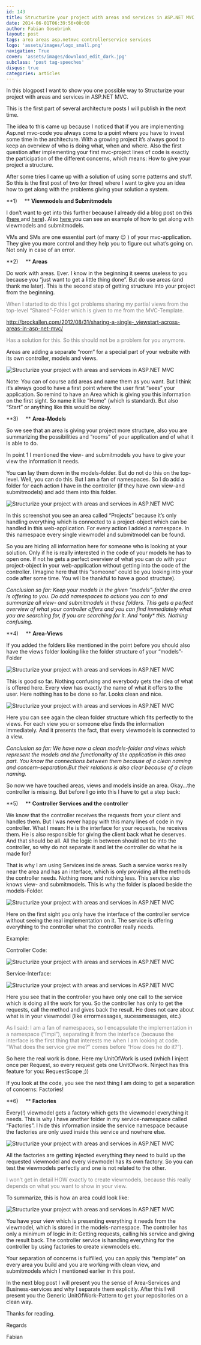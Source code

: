 ```yaml
---
id: 143
title: Structurize your project with areas and services in ASP.NET MVC
date: 2014-06-01T06:39:56+00:00
author: Fabian Gosebrink
layout: post
tags: area areas asp.netmvc controllerservice services 
logo: 'assets/images/logo_small.png'
navigation: True
cover: 'assets/images/download_edit_dark.jpg'
subclass: 'post tag-speeches'
disqus: true
categories: articles
---
```


In this blogpost I want to show you one possible way to Structurize your project with areas and services in ASP.NET MVC.

This is the first part of several architecture posts I will publish in the next time.

The idea to this came up because I noticed that if you are implementing Asp.net mvc-code you always come to a point where you have to invest some time in the architecture. With a growing project it’s always good to keep an overview of who is doing what, when and where. Also the first question after implementing your first mvc-project lines of code is exactly the participation of the different concerns, which means: How to give your project a structure.

After some tries I came up with a solution of using some patterns and stuff. So this is the first post of two (or three) where I want to give you an idea how to get along with the problems giving your solution a system.

**1)     ** **Viewmodels and Submitmodels**

I don’t want to get into this further because I already did a blog post on this (<a href="http://blog.noser.com/why-and-how-to-avoid-viewbag-and-viewdata-in-asp-net-mvc/" target="_blank">here </a>and <a href="http://blog.noser.com/what-are-submitmodels-and-how-to-use-them/" target="_blank">here</a>). Also <a href="http://benjamin-abt.com/blog/asp-net-mvc-arbeiten-mit-view-und-submitmodels/" target="_blank">here </a>you can see an example of how to get along with viewmodels and submitmodels.

VMs and SMs are one essential part (of many 😉 ) of your mvc-application. They give you more control and they help you to figure out what’s going on. Not only in case of an error.

**2)     ** **Areas**

Do work with areas. Ever. I know in the beginning it seems useless to you because you “just want to get a little thing done”. But do use areas (and thank me later). This is the second step of getting structure into your project from the beginning.

<span style="color: #808080;">When I started to do this I got problems sharing my partial views from the top-level “Shared”-Folder which is given to me from the MVC-Template.</span>

<span style="color: #808080;"><a href="http://brockallen.com/2012/08/31/sharing-a-single-_viewstart-across-areas-in-asp-net-mvc/"><span style="color: #808080;">http://brockallen.com/2012/08/31/sharing-a-single-_viewstart-across-areas-in-asp-net-mvc/</span></a></span>

<span style="color: #808080;">Has a solution for this. So this should not be a problem for you anymore.</span>

Areas are adding a separate “room” for a special part of your website with its own controller, models and views.

![Structurize your project with areas and services in ASP.NET MVC]({{site.baseurl}}assets/articles/2014-06-01/518fb795-0f60-47a8-8312-5edebe28335b.png)

Note: You can of course add areas and name them as you want. But I think it’s always good to have a first point where the user first “sees” your application. So remind to have an Area which is giving you this information on the first sight. So name it like “Home” (which is standard). But also “Start” or anything like this would be okay.



**3)     ** **Area-Models**

So we see that an area is giving your project more structure, also you are summarizing the possibilities and “rooms” of your application and of what it is able to do.

In point 1 I mentioned the view- and submitmodels you have to give your view the information it needs.

You can lay them down in the models-folder. But do not do this on the top-level. Well, you can do this. But I am a fan of namespaces. So I do add a folder for each action I have in the controller (if they have own view-and submitmodels) and add them into this folder.

![Structurize your project with areas and services in ASP.NET MVC]({{site.baseurl}}assets/articles/2014-06-01/357eb813-fd76-41dd-b9c6-8bfeaa25ccae.png)

In this screenshot you see an area called “Projects” because it’s only handling everything which is connected to a project-object which can be handled in this web-application. For every action I added a namespace. In this namespace every single viewmodel and submitmodel can be found.

So you are hiding all information here for someone who is looking at your solution. Only if he is really interested in the code of your models he has to open one. If not he gets a perfect overview of what you can do with your project-object in your web-application without getting into the code of the controller. (Imagine here that this “someone” could be you looking into your code after some time. You will be thankful to have a good structure).

_Conclusion so far: Keep your models in the given “models”-folder the area is offering to you. Do add namespaces to actions you can to and summarize all view- and submitmodels in these folders. This gets a perfect overview of what your controller offers and you can find immediately what you are searching for, if you are searching for it. And \*only\* this. Nothing confusing._



**4)     ** **Area-Views**

If you added the folders like mentioned in the point before you should also have the views folder looking like the folder structure of your “models”-Folder

![Structurize your project with areas and services in ASP.NET MVC]({{site.baseurl}}assets/articles/2014-06-01/35e36f7e-028e-49fd-845a-4ff70ac5147f.png)

This is good so far. Nothing confusing and everybody gets the idea of what is offered here. Every view has exactly the name of what it offers to the user. Here nothing has to be done so far. Looks clean and nice.

![Structurize your project with areas and services in ASP.NET MVC]({{site.baseurl}}assets/articles/2014-06-01/309ab2b9-f3df-4258-9557-b0ce87e33335.png)

Here you can see again the clean folder structure which fits perfectly to the views. For each view you or someone else finds the information immediately. And it presents the fact, that every viewmodels is connected to a view.

_Conclusion so far: We have now a clean models-folder and views which represent the models and the functionality of the application in this area part. You know the connections between them because of a clean naming and concern-separation.But their relations is also clear because of a clean naming._



So now we have touched areas, views and models inside an area. Okay…the controller is missing. But before I go into this I have to get a step back:



**5)     ** **Controller Services and the controller**

We know that the controller receives the requests from your client and handles them. But I was never happy with this many lines of code in my controller. What I mean: He is the interface for your requests, he receives them. He is also responsible for giving the client back what he deserves. And that should be all. All the logic in between should not be into the controller, so why do not separate it and let the controller do what he is made for?

That is why I am using Services inside areas. Such a service works really near the area and has an interface, which is only providing all the methods the controller needs. Nothing more and nothing less. This service also knows view- and submitmodels. This is why the folder is placed beside the models-Folder.

![Structurize your project with areas and services in ASP.NET MVC]({{site.baseurl}}assets/articles/2014-06-01/f68f4fa0-7922-4196-9d8f-e9d3105145a5.png)

Here on the first sight you only have the interface of the controller service without seeing the real implementation on it. The service is offering everything to the controller what the controller really needs.

Example:

Controller Code:

![Structurize your project with areas and services in ASP.NET MVC]({{site.baseurl}}assets/articles/2014-06-01/089027b4-b577-4ae8-853c-accc685f102d.png)

Service-Interface:

![Structurize your project with areas and services in ASP.NET MVC]({{site.baseurl}}assets/articles/2014-06-01/f83d4d16-84bc-48a4-8528-d597b7b0672a.png)

Here you see that in the controller you have only one call to the service which is doing all the work for you. So the controller has only to get the requests, call the method and gives back the result. He does not care about what is in your viewmodel (like errormessages, sucessmessages, etc.)

<span style="color: #808080;">As I said: I am a fan of namespaces, so I encapsulate the implementation in a namespace (“Impl”), separating it from the interface (because the interface is the first thing that interests me when I am looking at code. “What does the service give me?” comes before “How does he do it?”).</span>

So here the real work is done. Here my UnitOfWork is used (which I inject once per Request, so every request gets one UnitOfwork. Ninject has this feature for you: RequestScope ;))

If you look at the code, you see the next thing I am doing to get a separation of concerns: Factories!

**6)     ** **Factories**

Every(!) viewmodel gets a factory which gets the viewmodel everything it needs. This is why I have another folder in my service-namespace called “Factories”. I hide this information inside the service namespace because the factories are only used inside this service and nowhere else.

![Structurize your project with areas and services in ASP.NET MVC]({{site.baseurl}}assets/articles/2014-06-01/375c85e6-9c17-4768-ba88-28bb635cd7b5.png)

All the factories are getting injected everything they need to build up the requested viewmodel and every viewmodel has its own factory. So you can test the viewmodels perfectly and one is not related to the other.

<span style="color: #808080;">I won’t get in detail HOW exactly to create viewmodels, because this really depends on what you want to show in your view.</span>

To summarize, this is how an area could look like:

![Structurize your project with areas and services in ASP.NET MVC]({{site.baseurl}}assets/articles/2014-06-01/6fdc0f3b-9843-49f2-8060-dabef9f4e150.png)

You have your view which is presenting everything it needs from the viewmodel, which is stored in the models-namespace. The controller has only a minimum of logic in it: Getting requests, calling his service and giving the result back. The controller service is handling everything for the controller by using factories to create viewmodels etc.

Your separation of concerns is fulfilled, you can apply this “template” on every area you build and you are working with clean view, and submitmodels which I mentioned earlier in this post.

In the next blog post I will present you the sense of Area-Services and Business-services and why I separate them explicitly. After this I will present you the Generic UnitOfWork-Pattern to get your repositories on a clean way.

Thanks for reading.

Regards

Fabian